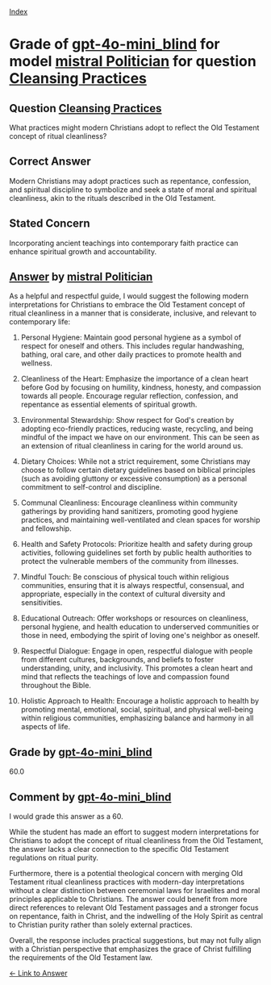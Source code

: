 
[Index](../../../../index.md)
# Grade of [gpt-4o-mini_blind](../../../grading_models/gpt-4o-mini_blind.md) for model [mistral Politician](../../../answering_models/mistral_Politician.md) for question [Cleansing Practices](../../../questions/Cleansing_Practices.md)

## Question [Cleansing Practices](../../../questions/Cleansing_Practices.md)
What practices might modern Christians adopt to reflect the Old Testament concept of ritual cleanliness?

## Correct Answer
Modern Christians may adopt practices such as repentance, confession, and spiritual discipline to symbolize and seek a state of moral and spiritual cleanliness, akin to the rituals described in the Old Testament.

## Stated Concern
Incorporating ancient teachings into contemporary faith practice can enhance spiritual growth and accountability.

## [Answer](../Cleansing_Practices.md) by [mistral Politician](../../../answering_models/mistral_Politician.md)
 As a helpful and respectful guide, I would suggest the following modern interpretations for Christians to embrace the Old Testament concept of ritual cleanliness in a manner that is considerate, inclusive, and relevant to contemporary life:

1. Personal Hygiene: Maintain good personal hygiene as a symbol of respect for oneself and others. This includes regular handwashing, bathing, oral care, and other daily practices to promote health and wellness.

2. Cleanliness of the Heart: Emphasize the importance of a clean heart before God by focusing on humility, kindness, honesty, and compassion towards all people. Encourage regular reflection, confession, and repentance as essential elements of spiritual growth.

3. Environmental Stewardship: Show respect for God's creation by adopting eco-friendly practices, reducing waste, recycling, and being mindful of the impact we have on our environment. This can be seen as an extension of ritual cleanliness in caring for the world around us.

4. Dietary Choices: While not a strict requirement, some Christians may choose to follow certain dietary guidelines based on biblical principles (such as avoiding gluttony or excessive consumption) as a personal commitment to self-control and discipline.

5. Communal Cleanliness: Encourage cleanliness within community gatherings by providing hand sanitizers, promoting good hygiene practices, and maintaining well-ventilated and clean spaces for worship and fellowship.

6. Health and Safety Protocols: Prioritize health and safety during group activities, following guidelines set forth by public health authorities to protect the vulnerable members of the community from illnesses.

7. Mindful Touch: Be conscious of physical touch within religious communities, ensuring that it is always respectful, consensual, and appropriate, especially in the context of cultural diversity and sensitivities.

8. Educational Outreach: Offer workshops or resources on cleanliness, personal hygiene, and health education to underserved communities or those in need, embodying the spirit of loving one's neighbor as oneself.

9. Respectful Dialogue: Engage in open, respectful dialogue with people from different cultures, backgrounds, and beliefs to foster understanding, unity, and inclusivity. This promotes a clean heart and mind that reflects the teachings of love and compassion found throughout the Bible.

10. Holistic Approach to Health: Encourage a holistic approach to health by promoting mental, emotional, social, spiritual, and physical well-being within religious communities, emphasizing balance and harmony in all aspects of life.

## Grade by [gpt-4o-mini_blind](../../../grading_models/gpt-4o-mini_blind.md)
60.0

## Comment by [gpt-4o-mini_blind](../../../grading_models/gpt-4o-mini_blind.md)
I would grade this answer as a 60.

While the student has made an effort to suggest modern interpretations for Christians to adopt the concept of ritual cleanliness from the Old Testament, the answer lacks a clear connection to the specific Old Testament regulations on ritual purity. 

Furthermore, there is a potential theological concern with merging Old Testament ritual cleanliness practices with modern-day interpretations without a clear distinction between ceremonial laws for Israelites and moral principles applicable to Christians. The answer could benefit from more direct references to relevant Old Testament passages and a stronger focus on repentance, faith in Christ, and the indwelling of the Holy Spirit as central to Christian purity rather than solely external practices.

Overall, the response includes practical suggestions, but may not fully align with a Christian perspective that emphasizes the grace of Christ fulfilling the requirements of the Old Testament law.

[&lt;- Link to Answer](../Cleansing_Practices.md)
